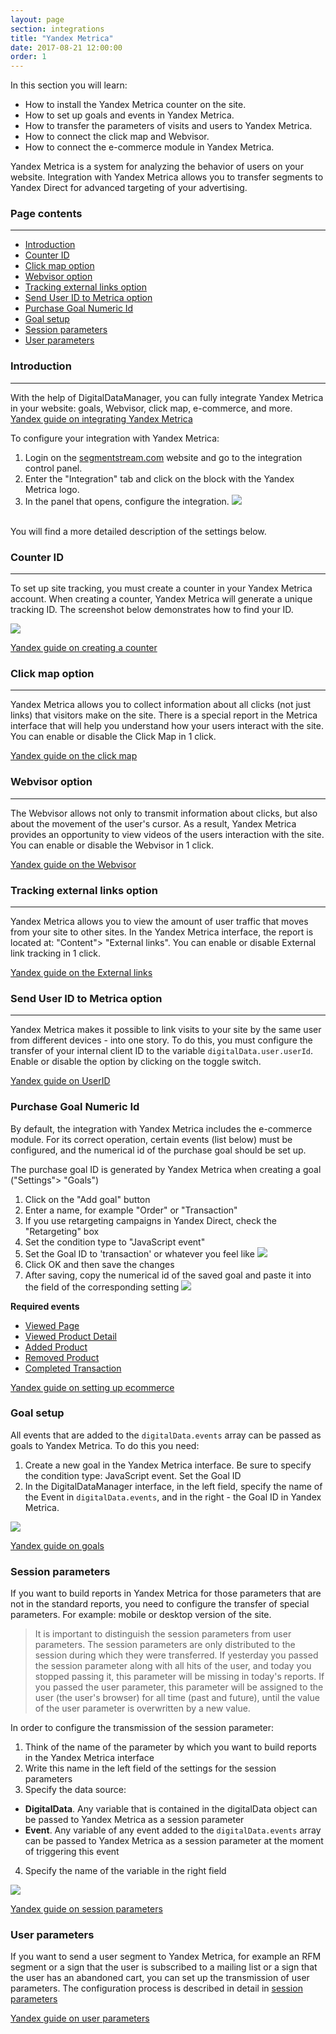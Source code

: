```yaml
---
layout: page
section: integrations
title: "Yandex Metrica"
date: 2017-08-21 12:00:00
order: 1
---
```


In this section you will learn:
* How to install the Yandex Metrica counter on the site.
* How to set up goals and events in Yandex Metrica.
* How to transfer the parameters of visits and users to Yandex Metrica.
* How to connect the click map and Webvisor.
* How to connect the e-commerce module in Yandex Metrica.

Yandex Metrica is a system for analyzing the behavior of users on your website. Integration with Yandex Metrica allows you to transfer segments to Yandex Direct for advanced targeting of your advertising.

### Page contents
------
<ul class="page-navigation">
  <li><a href="#0">Introduction</a></li>
  <li><a href="#1">Counter ID</a></li>
  <li><a href="#2">Click map option</a></li>
  <li><a href="#3">Webvisor option</a></li>
  <li><a href="#4">Tracking external links option</a></li>
  <li><a href="#5">Send User ID to Metrica option</a></li>
  <li><a href="#6">Purchase Goal Numeric Id</a></li>
  <li><a href="#7">Goal setup</a></li>
  <li><a href="#8">Session parameters</a></li>
  <li><a href="#9">User parameters</a></li>
</ul>

### <a name="0"></a>Introduction
------
With the help of DigitalDataManager, you can fully integrate Yandex Metrica in your website: goals, Webvisor, click map, e-commerce, and more.<br />
[Yandex guide on integrating Yandex Metrica](https://yandex.com/support/metrica/index.html)

To configure your integration with Yandex Metrica: 
1. Login on the [segmentstream.com](https://admin.ddmanager.ru/) website and go to the integration control panel.
2. Enter the "Integration" tab and click on the block with the Yandex Metrica logo.
3. In the panel that opens, configure the integration.
![](/img/integrations.ym.settings.png)
<br />
You will find a more detailed description of the settings below.

### <a name="1"></a>Counter ID
------
To set up site tracking, you must create a counter in your Yandex Metrica account. When creating a counter, Yandex Metrica will generate a unique tracking ID. The screenshot below demonstrates how to find your ID.

![](/img/integrations.ym.counterid.png)

[Yandex guide on creating a counter](https://yandex.com/support/metrika/general/creating-counter.html)

### <a name="2"></a>Click map option
------
Yandex Metrica allows you to collect information about all clicks (not just links) that visitors make on the site. There is a special report in the Metrica interface that will help you understand how your users interact with the site.
You can enable or disable the Click Map in 1 click.

[Yandex guide on the click map](https://yandex.com/support/metrika/behavior/click-map.html)

### <a name="3"></a>Webvisor option
------
The Webvisor allows not only to transmit information about clicks, but also about the movement of the user's cursor. As a result, Yandex Metrica provides an opportunity to view videos of the users interaction with the site. You can enable or disable the Webvisor in 1 click.

[Yandex guide on the Webvisor](https://yandex.com/support/metrika/webvisor/about-webvisor.html)

### <a name="4"></a>Tracking external links option
------
Yandex Metrica allows you to view the amount of user traffic that moves from your site to other sites. In the Yandex Metrica interface, the report is located at: "Content"> "External links". You can enable or disable External link tracking in 1 click.

[Yandex guide on the External links](https://yandex.com/support/metrika/content/external-links.html)

### <a name="5"></a>Send User ID to Metrica option
------
Yandex Metrica makes it possible to link visits to your site by the same user from different devices - into one story. To do this, you must configure the transfer of your internal client ID to the variable `digitalData.user.userId`. Enable or disable the option by clicking on the toggle switch.

[Yandex guide on UserID](https://yandex.com/support/metrica/general/clientid-userid.html)

### <a name="6"></a>Purchase Goal Numeric Id
By default, the integration with Yandex Metrica includes the e-commerce module. For its correct operation, certain events (list below) must be configured, and the numerical id of the purchase goal should be set up.

The purchase goal ID is generated by Yandex Metrica when creating a goal ("Settings"> "Goals")
1. Click on the "Add goal" button
2. Enter a name, for example "Order" or "Transaction"
3. If you use retargeting campaigns in Yandex Direct, check the "Retargeting" box
4. Set the condition type to "JavaScript event"
5. Set the Goal ID to 'transaction' or whatever you feel like
![](/img/integrations.ym.goal.1.png)
6. Click OK and then save the changes
7. After saving, copy the numerical id of the saved goal and paste it into the field of the corresponding setting
![](/img/integrations.ym.goal.2.png)

**Required events**
* [Viewed Page](/events/viewed-page)
* [Viewed Product Detail](/events/viewed-product-detail)
* [Added Product](/events/added-product)
* [Removed Product](/events/removed-product)
* [Completed Transaction](/events/completed-transaction)

[Yandex guide on setting up ecommerce](https://yandex.com/support/metrika/reports/ecommerce.html)

### <a name="7"></a>Goal setup
All events that are added to the `digitalData.events` array can be passed as goals to Yandex Metrica. To do this you need:
1. Create a new goal in the Yandex Metrica interface. Be sure to specify the condition type: JavaScript event. Set the Goal ID
2. In the DigitalDataManager interface, in the left field, specify the name of the Event in `digitalData.events`, and in the right - the Goal ID in Yandex Metrica.

![](/img/integrations.ym.goals.png)

[Yandex guide on goals](https://yandex.com/support/metrika/general/goals.html)

### <a name="8"></a>Session parameters
If you want to build reports in Yandex Metrica for those parameters that are not in the standard reports, you need to configure the transfer of special parameters. For example: mobile or desktop version of the site.

> It is important to distinguish the session parameters from user parameters. The session parameters are only distributed to the session during which they were transferred. If yesterday you passed the session parameter along with all hits of the user, and today you stopped passing it, this parameter will be missing in today's reports. If you passed the user parameter, this parameter will be assigned to the user (the user's browser) for all time (past and future), until the value of the user parameter is overwritten by a new value.

In order to configure the transmission of the session parameter:

1. Think of the name of the parameter by which you want to build reports in the Yandex Metrica interface
2. Write this name in the left field of the settings for the session parameters
3. Specify the data source:
 - **DigitalData**. Any variable that is contained in the digitalData object can be passed to Yandex Metrica as a session parameter
 - **Event**. Any variable of any event added to the `digitalData.events` array can be passed to Yandex Metrica as a session parameter at the moment of triggering this event
 4. Specify the name of the variable in the right field

![](/img/integrations.ym.session-params.png)

[Yandex guide on session parameters](https://yandex.com/support/metrika/data/visit-params.html)

### <a name="9"></a>User parameters
If you want to send a user segment to Yandex Metrica, for example an RFM segment or a sign that the user is subscribed to a mailing list or a sign that the user has an abandoned cart, you can set up the transmission of user parameters.
The configuration process is described in detail in [session parameters](#8)

[Yandex guide on user parameters](https://yandex.com/support/metrika/data/user-params.html)

